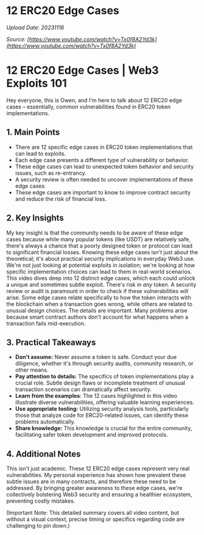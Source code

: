 # 12 ERC20 Edge Cases

*Upload Date: 20231116*

*Source: [https://www.youtube.com/watch?v=Tx0f8A2Yd3k](https://www.youtube.com/watch?v=Tx0f8A2Yd3k)*

# 12 ERC20 Edge Cases | Web3 Exploits 101

Hey everyone, this is Owen, and I'm here to talk about 12 ERC20 edge cases – essentially, common vulnerabilities found in ERC20 token implementations.

## 1. Main Points

*   There are 12 specific edge cases in ERC20 token implementations that can lead to exploits.
*   Each edge case presents a different type of vulnerability or behavior.
*   These edge cases can lead to unexpected token behavior and security issues, such as re-entrancy.
*   A security review is often needed to uncover implementations of these edge cases.
*   These edge cases are important to know to improve contract security and reduce the risk of financial loss.


## 2. Key Insights

My key insight is that the community needs to be aware of these edge cases because while many popular tokens (like USDT) are relatively safe, there's always a chance that a poorly designed token or protocol can lead to significant financial losses.  Knowing these edge cases isn't just about the theoretical; it's about practical security implications in everyday Web3 use.  We're not just looking at potential exploits in isolation; we're looking at how specific implementation choices can lead to them in real-world scenarios. This video dives deep into 12 distinct edge cases, which each could unlock a unique and sometimes subtle exploit.  There's risk in *any* token. A security review or audit is paramount in order to check if these vulnerabilities will arise. Some edge cases relate specifically to how the token interacts with the blockchain when a transaction goes wrong, while others are related to unusual design choices. The details are important. Many problems arise because smart contract authors don't account for what happens when a transaction fails mid-execution.


## 3. Practical Takeaways

*   **Don't assume:**  Never assume a token is safe.  Conduct your due diligence, whether it's through security audits, community research, or other means.
*   **Pay attention to details:**  The specifics of token implementations play a crucial role. Subtle design flaws or incomplete treatment of unusual transaction scenarios can dramatically affect security.
*   **Learn from the examples**: The 12 cases highlighted in this video illustrate diverse vulnerabilities, offering valuable learning experiences.
*   **Use appropriate tooling:** Utilizing security analysis tools, particularly those that analyze code for ERC20-related issues, can identify these problems automatically.
*   **Share knowledge:** This knowledge is crucial for the entire community, facilitating safer token development and improved protocols.


## 4. Additional Notes

This isn't just academic. These 12 ERC20 edge cases represent very real vulnerabilities.  My personal experience has shown how prevalent these subtle issues are in many contracts, and therefore these need to be addressed. By bringing greater awareness to these edge cases, we're collectively bolstering Web3 security and ensuring a healthier ecosystem, preventing costly mistakes.

(Important Note: This detailed summary covers all video content, but without a visual context, precise timing or specifics regarding code are challenging to pin down.)